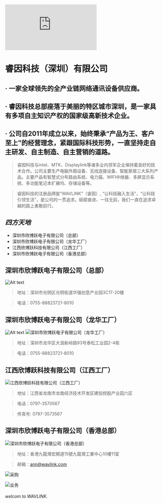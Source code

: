 ![Alt text](https://cloud.wavlink.com/index.php?user/publicLink&fid=e3bbv6lrPvXzPmKFiU9MFc2ZI4lYNCAVfCVniVCh4djkUEomutvbr3ja8qZAnEWAOE3TFkfBlGQCkyskt7M1MuE2RTcz8fyQgFlch4JDx__ajAAn08N09BO4qYSkR43Zw5MTKe-OYCZUcgx-isc5dw&file_name=/company.jpg)
# 睿因科技（深圳）有限公司
## · 一家全球领先的全产业链网络通讯设备供应商。
## · 睿因科技总部座落于美丽的特区城市深圳，是一家具有多项自主知识产权的国家级高新技术企业。
## · 公司自2011年成立以来，始终秉承“产品为王、客户至上”的经营理念，紧跟国际科技形势，一直坚持走自主研发、自主制造、自主营销的道路。
> 睿因科技与intel、MTK、Displaylink等诸多业内领军企业保持着良好的技术合作。公司主要生产电脑外围设备、无线连接设备、智能家居三大系列产品。主要产品有智慧式分布路由系统、电力猫、WIFI中继器、多屏显示系统、多功能笔记本扩展坞、存储设备等。

> 睿因科技的注册品牌是“WAVLINK”（睿因）, “让科技融入生活”，“让科技引领生活”，是公司的一贯追求。砥砺奋进、一往无前，我们一直在追求卓越的路上勇敢前行。

## _四方天地_
- 深圳市欣博跃电子有限公司（总部） 
- 深圳市欣博跃电子有限公司（龙华工厂）
- 江西欣博跃科技有限公司（江西工厂）
- 深圳市欣博跃电子有限公司（香港总部）
## 深圳市欣博跃电子有限公司（总部）
 ![[Alt text](/image-1.png)](https://www.wavlink.com/zh_cn/ad/merchants)
> 地址：深圳市光明区光明街道华强创意产业园3C17-20楼 

> 电话：0755-88823721-8010

## 深圳市欣博跃电子有限公司（龙华工厂）
![Alt text](image-2.png)
![[深圳市欣博跃电子有限公司（龙华工厂）](https://cdn.wavlinkstore.com/oss/20221123/161819/admin1/34396.jpg)](https://www.wavlink.com/zh_cn/ad/merchants)
> 地址：深圳市龙华区大浪新岭路93号泰松工业园2-4栋

> 电话：0755-88823721-8010

## 江西欣博跃科技有限公司（江西工厂）
![[江西欣博跃科技有限公司（江西工厂）](https://cdn.wavlinkstore.com/oss/20221123/161816/admin1/16446.jpg)](https://www.wavlink.com/zh_cn/ad/merchants)

> 地址：江西省龙南市龙南经济技术开发区建投控股产业园六区


> 电话：0797-3570567


> 传真号: 0797-3573567

## 深圳市欣博跃电子有限公司（香港总部）

![[深圳市欣博跃电子有限公司（香港总部）](https://cdn.wavlinkstore.com/oss/20221123/161820/admin1/80758.jpg)](https://www.wavlink.com/zh_cn/ad/merchants)

>地址：香港九龍灣宏開道15號九龍灣工業中心10樓11室


>邮箱：ann@wavlink.com

![[采购](https://cdn.wavlinkstore.com/oss/20221125/094405/admin1/77382.jpg)](https://www.wavlink.com/zh_cn/ad/merchants)

![[业务](https://cdn.wavlinkstore.com/oss/20221125/094404/admin1/97370.jpg)](https://www.wavlink.com/zh_cn/ad/merchants)

###### welcom to WAVLINK.